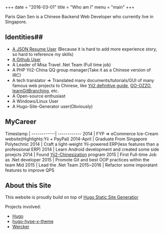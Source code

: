 +++
date  = "2016-03-01"
title = "Who am I"
menu  = "main"
+++

Paris Qian Sen is a Chinese Backend Web Developer who currently live in Singapore.
 
## Identities##

* [A JSON Resume User](http://registry.jsonresume.org/qiansen1386) (Because it is hard to add more experience story, so hard to reference my skills)
* [A Github User](https://github.com/qiansen1386)
* A Leader of Misa Travel .Net Team  (Full time job)
* A PHP Yii2-China QQ group manager(Take it as a Chinese version of IRC)
* A tech translator => Translated many documents/tutorials/GUI of many famous web projects to Chinese, like [Yii2 definitive guide](https://github.com/yii2-chinesization/yii2-zh-cn/graphs/contributors), [GO-OZZO](https://github.com/qiansen1386/ozzo-log/commit/fafdc7fb3f133beff62a44eea0c496aa49468429), [learnGitBranching](https://github.com/pcottle/learnGitBranching/commits?author=qiansen1386), etc.
* A Open-source enthusiast
* A Windows/Linux User
* A Hugo-Site-Generator user(Obviously)
 

## MyCareer

Timestamp   | 
------------| ------------
2014        | FYP => eCommerce Ice-Cream website(Highlights:Yii + PayPal)
2014-April  | Graduate From Singapore Polytechnic
2014        | Craft a light-weight Yii-powered ERP(less features than a professional ERP)
2014        | Learn Android development and created some side proejcts
2014        | Found [Yii2-Chinesization](https://github.com/yii2-chinesization) program
2015        | First Full-time Job as .Net developer
2015        | Promote Git and best OOP practices within the team
Mid 2015    | Lead the .Net Team
2015~2016 | Refactor some imporatant features to improve QPS

## About this Site

This website is proudly build on top of [Hugo Static Site Generatior](https://gohugo.io/)

Projects involved:

* [Hugo](https://gohugo.io/)
* [hugo-hype-x-theme](https://github.com/zyro/hyde-x)
* [Wercker](https://wercker.com)